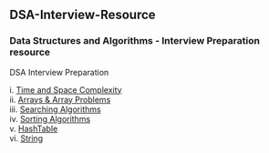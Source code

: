 ## DSA-Interview-Resource

### Data Structures and Algorithms - Interview Preparation resource

DSA Interview Preparation

i. [Time and Space Complexity](https://github.com/Yogesh-10/dsa-interview-resource/tree/main/dsa_java/src/com/yogesh/Time-and-space-complexity)
<br>
ii. [Arrays & Array Problems](https://github.com/Yogesh-10/dsa-interview-resource/tree/main/dsa_java/src/com/yogesh/Arrays)
<br>
iii. [Searching Algorithms](https://github.com/Yogesh-10/dsa-interview-resource/tree/main/dsa_java/src/com/yogesh/Algorithms/SearchingAlgorithms)
<br>
iv. [Sorting Algorithms](https://github.com/Yogesh-10/dsa-interview-resource/tree/main/dsa_java/src/com/yogesh/Algorithms/SortingAlgorithms)
<br>
v. [HashTable](https://github.com/Yogesh-10/dsa-interview-resource/tree/main/dsa_java/src/com/yogesh/Hashtables)
<br>
vi. [String](https://github.com/Yogesh-10/dsa-interview-resource/tree/main/dsa_java/src/com/yogesh/Strings)

